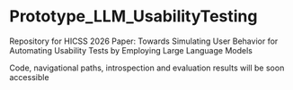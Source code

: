 # Prototype_LLM_UsabilityTesting
Repository for HICSS 2026 Paper: Towards Simulating User Behavior for Automating Usability Tests by Employing Large Language Models

Code, navigational paths, introspection and evaluation results will be soon accessible
